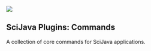 [![](https://github.com/scijava/scijava-plugins-commands/actions/workflows/build-main.yml/badge.svg)](https://github.com/scijava/scijava-plugins-commands/actions/workflows/build-main.yml)

SciJava Plugins: Commands
-------------------------

A collection of core commands for SciJava applications.
